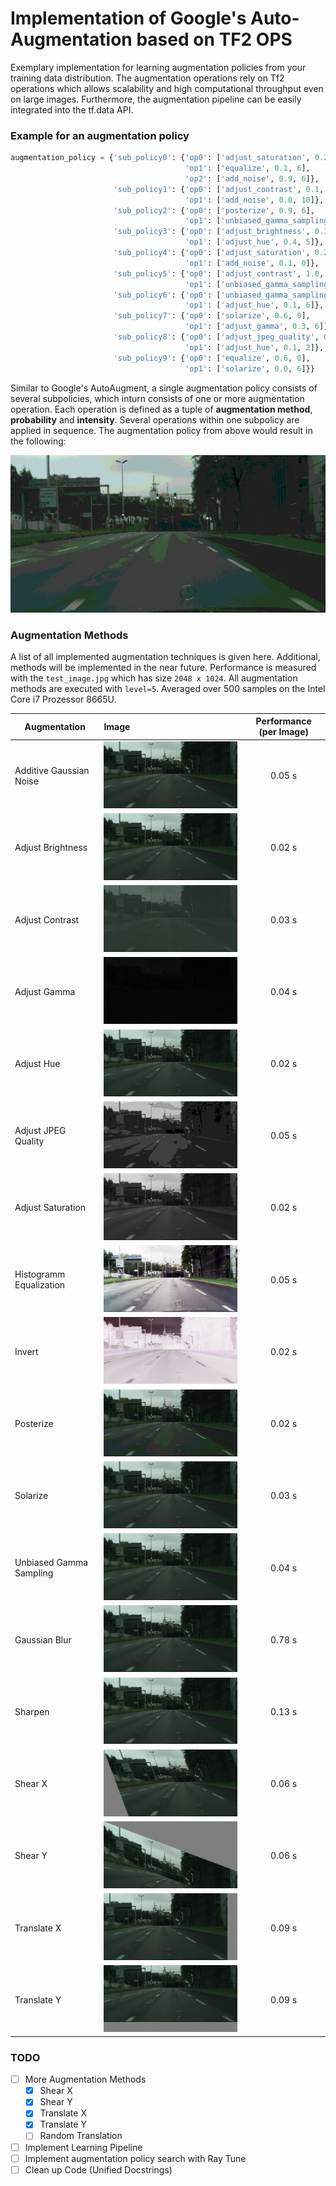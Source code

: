 # Implementation of Google's Auto-Augmentation based on TF2 OPS

Exemplary implementation for learning augmentation policies from your training data distribution. The augmentation
operations rely on Tf2 operations which allows scalability and high computational throughput even on large images. 
Furthermore, the augmentation pipeline can be easily integrated into the tf.data API.

### Example for an augmentation policy
```python
augmentation_policy = {'sub_policy0': {'op0': ['adjust_saturation', 0.2, 2],
                                       'op1': ['equalize', 0.1, 6],
                                       'op2': ['add_noise', 0.9, 6]},
                       'sub_policy1': {'op0': ['adjust_contrast', 0.1, 7],
                                       'op1': ['add_noise', 0.0, 10]},
                       'sub_policy2': {'op0': ['posterize', 0.9, 6],
                                       'op1': ['unbiased_gamma_sampling', 0.5, 1]},
                       'sub_policy3': {'op0': ['adjust_brightness', 0.3, 1],
                                       'op1': ['adjust_hue', 0.4, 5]},
                       'sub_policy4': {'op0': ['adjust_saturation', 0.2, 9],
                                       'op1': ['add_noise', 0.1, 0]},
                       'sub_policy5': {'op0': ['adjust_contrast', 1.0, 1],
                                       'op1': ['unbiased_gamma_sampling', 0.4, 9]},
                       'sub_policy6': {'op0': ['unbiased_gamma_sampling', 0.3, 0],
                                       'op1': ['adjust_hue', 0.1, 6]},
                       'sub_policy7': {'op0': ['solarize', 0.6, 0],
                                       'op1': ['adjust_gamma', 0.3, 6]},
                       'sub_policy8': {'op0': ['adjust_jpeg_quality', 0.7, 10],
                                       'op1': ['adjust_hue', 0.1, 2]},
                       'sub_policy9': {'op0': ['equalize', 0.6, 0],
                                       'op1': ['solarize', 0.0, 6]}}
```
Similar to Google's AutoAugment, a single augmentation policy consists of several subpolicies, which inturn consists of one or more 
augmentation operation. Each operation is defined as a tuple of **augmentation method**, 
**probability** and **intensity**. Several operations within one subpolicy are applied in sequence. 
The augmentation policy from above would result in the following:
 
![](assets/augmentation_policy.gif)

### Augmentation Methods
A list of all implemented augmentation techniques is given here. Additional, methods will be implemented in the near 
future. Performance is measured with the `test_image.jpg` which has size `2048 x 1024`. All augmentation methods are 
executed with `level=5`. Averaged over 500 samples on the Intel Core i7 Prozessor 8665U.

| Augmentation   |      Image      |   Performance (per Image)   |
|----------|:-------------|:-------------:|
| Additive Gaussian Noise | ![](assets/add_noise.gif) | 0.05 s |
| Adjust Brightness | ![](assets/adjust_brightness.gif) | 0.02 s |
| Adjust Contrast | ![](assets/adjust_contrast.gif) | 0.03 s |
| Adjust Gamma | ![](assets/adjust_gamma.gif) | 0.04 s |
| Adjust Hue | ![](assets/adjust_hue.gif) | 0.02 s |
| Adjust JPEG Quality | ![](assets/adjust_jpeg_quality.gif) | 0.05 s |
| Adjust Saturation | ![](assets/adjust_saturation.gif) | 0.02 s |
| Histogramm Equalization | ![](assets/equalize.gif) | 0.05 s |
| Invert | ![](assets/invert.gif) | 0.02 s |
| Posterize | ![](assets/posterize.gif) | 0.02 s |
| Solarize | ![](assets/solarize.gif) | 0.03 s |
| Unbiased Gamma Sampling | ![](assets/unbiased_gamma_sampling.gif) | 0.04 s |
| Gaussian Blur | ![](assets/gaussian_blur.gif) | 0.78 s |
| Sharpen | ![](assets/sharpen.gif) | 0.13 s |
| Shear X | ![](assets/shear_x.gif) | 0.06 s |
| Shear Y | ![](assets/shear_y.gif) | 0.06 s |
| Translate X | ![](assets/translate_x.gif) | 0.09 s |
| Translate Y | ![](assets/translate_y.gif) | 0.09 s |

### TODO
- [ ] More Augmentation Methods
    - [X] Shear X
    - [X] Shear Y
    - [X] Translate X
    - [X] Translate Y
    - [ ] Random Translation
- [ ] Implement Learning Pipeline
- [ ] Implement augmentation policy search with Ray Tune
- [ ] Clean up Code (Unified Docstrings)
